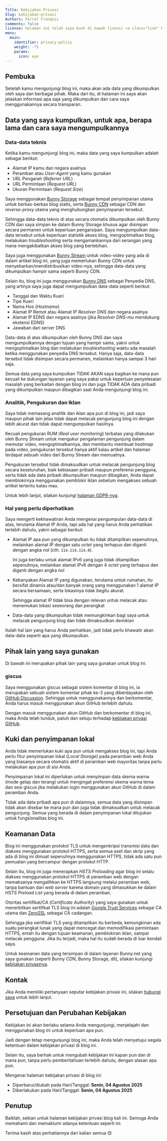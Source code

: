 ```yaml
---
Title: Kebijakan Privasi
Slug: kebijakan-privasi
Authors: Farrel Franqois
comments: false
license: Halaman ini telah saya buat di bawah lisensi <a class="link" href="https://creativecommons.org/licenses/by-nd/4.0/" target="_blank" rel="noopener">CC BY-ND 4.0</a>
menu:
  main:
    identifier: privacy-policy
    weight: -75
    params:
      icon: eye
---
```


## Pembuka

Setelah kamu mengunjungi blog ini, maka akan ada data yang dikumpulkan oleh saya dan berbagai pihak. Maka dari itu, di halaman ini saya akan jelaskan informasi apa saja yang dikumpulkan dan cara saya menggunakannya secara transparan.

## Data yang saya kumpulkan, untuk apa, berapa lama dan cara saya mengumpulkannya

### Data-data teknis

Ketika kamu mengunjungi blog ini, maka data yang saya kumpulkan adalah sebagai berikut:

- Alamat IP kamu dan negara asalnya
- Peramban atau _User-Agent_ yang kamu gunakan
- URL Pengarah (_Referrer URL_)
- URL Permintaan (_Request URL_)
- Ukuran Permintaan (_Request Size_)

Saya menggunakan [Bunny Storage](https://bunny.net/storage/) sebagai tempat penyimpanan utama untuk berkas-berkas blog statis, serta [Bunny CDN](https://bunny.net/cdn/) sebagai CDN dan _reverse-proxy_ utama yang menghubungkan penyimpanan tersebut.

Sehingga data-data teknis di atas secara otomatis dikumpulkan oleh Bunny CDN dan saya simpan ke dalam Bunny Storage khusus agar disimpan secara permanen untuk keperluan pengarsipan. Saya mengumpulkan data-data tersebut untuk keperluan statistik akses blog, mengoptimalkan blog, melakukan _troubleshooting_ serta mengamankannya dari serangan yang mana mengakibatkan akses blog yang berlebihan.

Saya juga menggunakan [Bunny Stream](https://bunny.net/stream/) untuk video-video yang ada di dalam artikel blog ini, yang juga memerlukan Bunny CDN untuk menyebarkan/mendistribusikan video-nya, sehingga data-data yang dikumpulkan hampir sama seperti Bunny CDN.

Selain itu, blog ini juga menggunakan [Bunny DNS](https://bunny.net/dns/) sebagai Penyedia DNS, yang artinya saya juga dapat mengumpulkan data-data seperti berikut:

- Tanggal dan Waktu Kueri
- Tipe Kueri
- Nama Hos (_Hostname_)
- Alamat IP Remot atau Alamat IP _Resolver DNS_ dan negara asalnya
- Alamat IP EDNS dan negara asalnya (jika _Resolver DNS-mu_ mendukung ekstensi EDNS)
- Jawaban dari server DNS

Data-data di atas dikumpulkan oleh Bunny DNS dan saya mengumpulkannya dengan tujuan yang hampir sama, yakni untuk mengoptimalkan blog dan melakukan _troubleshooting_ waktu ada masalah ketika menggunakan penyedia DNS tersebut. Hanya saja, data-data tersebut tidak disimpan secara permanen, melainkan hanya sampai 3 hari saja.

Semua data yang saya kumpulkan TIDAK AKAN saya bagikan ke mana pun kecuali ke dukungan layanan yang saya pakai untuk keperluan penyelesaian masalah yang berkaitan dengan blog ini dan juga TIDAK ADA data pribadi yang dikumpulkan maupun dibagikan saat Anda mengunjungi blog ini.

### Analitik, Pengukuran dan Iklan

Saya tidak memasang analitik dan iklan apa pun di blog ini, jadi saya maupun pihak lain jelas tidak dapat melacak pengunjung blog ini dengan lebih akurat dan tidak dapat mengumpulkan hasilnya.

Kecuali pengukuran RUM (_Real user monitoring_) terbatas yang dilakukan oleh Bunny Stream untuk mengukur pengalaman pengunjung dalam memutar video, mengoptimalkannya, dan membantu membuat _heatmap_ pada video, pengukuran tersebut hanya aktif kalau artikel dan halaman terdapat sebuah video dari Bunny Stream dan memuatnya.

Pengukuran tersebut tidak dimaksudkan untuk melacak pengunjung blog secara keseluruhan, baik kebiasaan pribadi maupun preferensi pengguna, serta tidak ada data pribadi dikumpulkan maupun dibagikan, Anda dapat memblokirnya menggunakan pemblokir iklan sebelum mengakses sebuah artikel tertentu kalau mau.

Untuk lebih lanjut, silakan kunjungi [halaman GDPR-nya](https://bunny.net/gdpr/).

### Hal yang perlu diperhatikan

Saya mengerti kekhawatiran Anda mengenai pengumpulan data-data di atas, terutama Alamat IP Anda, tapi ada hal yang harus Anda perhatikan terlebih dahulu, yakni sebagai berikut:

- Alamat IP apa pun yang dikumpulkan itu tidak ditampilkan sepenuhnya, melainkan alamat IP dengan satu _octet_ yang terhapus dan diganti dengan angka nol (cth. `114.114.114.0`).

  Ini juga berlaku untuk alamat IPv6 yang juga tidak ditampilkan sepenuhnya, melainkan alamat IPv6 dengan 4 _octet_ yang terhapus dan diganti dengan angka nol

- Kebanyakan Alamat IP yang digunakan, terutama untuk rumahan, itu bersifat dinamis atau/dan banyak orang yang menggunakan 1 alamat IP secara bersamaan, serta lokasinya tidak begitu akurat.

  Sehingga alamat IP tidak bisa dengan relevan untuk melacak atau menemukan lokasi seseorang dan perangkat

- Data-data yang dikumpulkan tidak memungkinkan bagi saya untuk melacak pengunjung blog dan tidak dimaksudkan demikian

Itulah hal lain yang harus Anda perhatikan, jadi tidak perlu khawatir akan data-data seperti apa yang dikumpulkan.

## Pihak lain yang saya gunakan

Di bawah ini merupakan pihak lain yang saya gunakan untuk blog ini:

### giscus

Saya menggunakan giscus sebagai sistem komentar di blog ini, ia merupakan sebuah sistem komentar pihak ke-3 yang diberdayakan oleh [GitHub Discussion](https://docs.github.com/en/discussions). Sehingga untuk menggunakannya dan berkomentar, Anda harus masuk menggunakan akun GitHub terlebih dahulu.

Dengan masuk menggunakan akun GitHub dan berkomentar di blog ini, maka Anda telah tunduk, patuh dan setuju terhadap [kebijakan privasi GitHub](https://docs.github.com/en/github/site-policy/github-privacy-statement).

## Kuki dan penyimpanan lokal

Anda tidak memerlukan kuki apa pun untuk mengakses blog ini, tapi Anda perlu fitur penyimpanan lokal (_Local Storage_) pada peramban web Anda yang biasanya secara otomatis aktif di peramban web mayoritas tanpa perlu melakukan apa pun di sisi Anda.

Penyimpanan lokal ini diperlukan untuk menyimpan data skema warna (mode gelap dan terang) untuk mengingat preferensi skema warna tema dan sesi giscus jika melakukan login menggunakan akun GitHub di dalam peramban Anda.

Tidak ada data pribadi apa pun di dalamnya, semua data yang disimpan tidak akan disebar ke mana pun dan juga tidak dimaksudkan untuk melacak pengunjung. Semua yang berada di dalam penyimpanan lokal ditujukan untuk fungsionalitas blog ini.

## Keamanan Data

Blog ini menggunakan protokol TLS untuk mengenkripsi transmisi data dan diakses menggunakan protokol HTTPS, serta semua aset dan skrip yang ada di blog ini dimuat sepenuhnya menggunakan HTTPS, tidak ada satu pun pemuatan yang bercampur dengan protokol HTTP.

Selain itu, blog ini juga menerapkan _HSTS Preloading_ agar blog ini selalu diakses menggunakan protokol HTTPS di peramban web dengan memaksanya mengalihkan ke HTTPS langsung melalui peramban web, tanpa bantuan dari _web server_ karena domain yang dimasukkan ke dalam _HSTS Preload List_ yang berada di dalam peramban.

Otoritas sertifikat/CA (_Certificate Authority_) yang saya gunakan untuk menerbitkan sertifikat TLS blog ini adalah [Google Trust Services](https://pki.goog) sebagai CA utama dan [ZeroSSL](https://zerossl.com) sebagai CA cadangan.

Sehingga jika sertifikat TLS yang ditampilkan itu berbeda, kemungkinan ada suatu perangkat lunak yang dapat mencegat dan memodifikasi permintaan HTTPS, entah itu dengan tujuan keamanan, pemblokiran iklan, sampai melacak pengguna. Jika itu terjadi, maka hal itu sudah berada di luar kendali saya.

Untuk keamanan data yang tersimpan di dalam layanan Bunny\.net yang saya gunakan (seperti Bunny CDN, Bunny Storage, dll), silakan kunjungi [kebijakan privasinya](https://bunny.net/privacy/).

## Kontak

Jika Anda memiliki pertanyaan seputar kebijakan privasi ini, silakan [hubungi saya](/tentang#hubungi-saya) untuk lebih lanjut.

## Persetujuan dan Perubahan Kebijakan

Kebijakan ini akan berlaku selama Anda mengunjungi, menjelajahi dan menggunakan blog ini untuk keperluan apa pun.

Jadi dengan tetap mengunjungi blog ini, maka Anda telah menyetujui segala ketentuan dalam kebijakan privasi di blog ini.

Selain itu, saya berhak untuk mengubah kebijakan ini kapan pun dan di mana pun, tanpa perlu pemberitahuan terlebih dahulu, dengan alasan apa pun.

Mengenai halaman kebijakan privasi di blog ini:

- Diperbarui/diubah pada Hari/Tanggal: **Senin, 04 Agustus 2025**
- Diberlakukan pada Hari/Tanggal: **Senin, 04 Agustus 2025**

## Penutup

Baiklah, sekian untuk halaman kebijakan privasi blog kali ini. Semoga Anda memahami dan memaklumi adanya ketentuan seperti ini.

Terima kasih atas perhatiannya dari kalian semua 😊
